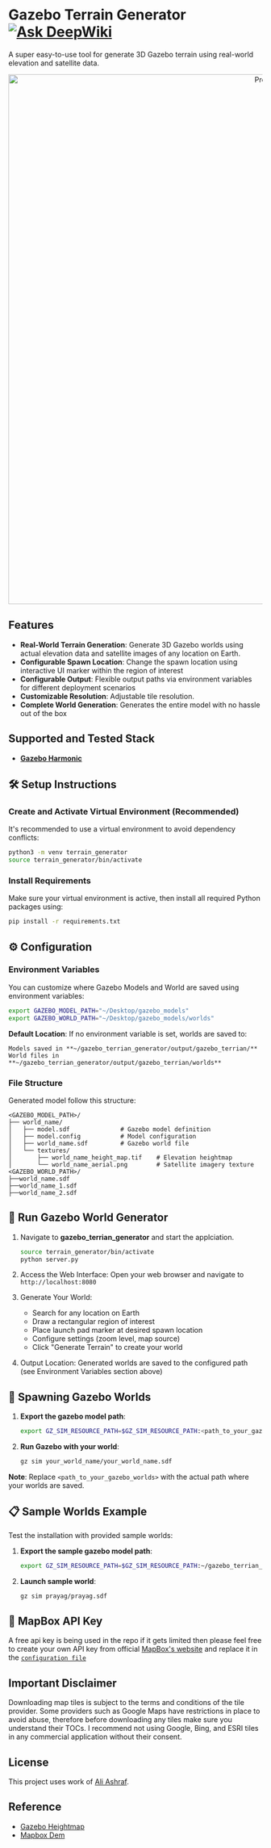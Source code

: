 # Gazebo Terrain Generator  [![Ask DeepWiki](https://deepwiki.com/badge.svg)](https://deepwiki.com/saiaravind19/gazebo_terrain_generator) 



A super easy-to-use tool for generate 3D Gazebo terrain using real-world elevation and satellite data.


<p align="center">
  <a href="https://www.youtube.com/watch?v=pxL2UF9xl_w">
    <img src="gif/thumnail.png" alt="Project Demo" width="1050"/>
  </a>
</p>

## Features

- **Real-World Terrain Generation**: Generate 3D Gazebo worlds using actual elevation data and satellite images of any location on Earth.
- **Configurable Spawn Location**: Change the spawn location using interactive UI marker within the region of interest
- **Configurable Output**: Flexible output paths via environment variables for different deployment scenarios
- **Customizable Resolution**: Adjustable tile resolution.
- **Complete World Generation**: Generates the entire model with no hassle out of the box

## Supported and Tested Stack

- **[Gazebo Harmonic](https://gazebosim.org/docs/harmonic/install_ubuntu/)**
## 🛠️ Setup Instructions

### Create and Activate Virtual Environment (Recommended)

It's recommended to use a virtual environment to avoid dependency conflicts:

```bash
python3 -m venv terrain_generator
source terrain_generator/bin/activate
```


### Install Requirements

Make sure your virtual environment is active, then install all required Python packages using:
  ```bash
  pip install -r requirements.txt
  ```

## ⚙️ Configuration

### Environment Variables

You can customize where Gazebo Models and World are saved using environment variables:

```bash
export GAZEBO_MODEL_PATH="~/Desktop/gazebo_models"
export GAZEBO_WORLD_PATH="~/Desktop/gazebo_models/worlds"

```

**Default Location**: If no environment variable is set, worlds are saved to:
```
Models saved in **~/gazebo_terrian_generator/output/gazebo_terrian/**
World files in **~/gazebo_terrian_generator/output/gazebo_terrian/worlds**

```

### File Structure

Generated model follow this structure:
```
<GAZEBO_MODEL_PATH>/
├── world_name/
│   ├── model.sdf              # Gazebo model definition
│   ├── model.config           # Model configuration
│   ├── world_name.sdf         # Gazebo world file
│   └── textures/
│       ├── world_name_height_map.tif    # Elevation heightmap
│       └── world_name_aerial.png        # Satellite imagery texture
<GAZEBO_WORLD_PATH>/
├──world_name.sdf
├──world_name_1.sdf
├──world_name_2.sdf

```

## 🚀 Run Gazebo World Generator

1. Navigate to **gazebo_terrian_generator** and start the applciation.
    ```bash
    source terrain_generator/bin/activate
    python server.py
    ```

2. Access the Web Interface: 
   Open your web browser and navigate to `http://localhost:8080`

3. Generate Your World:
   - Search for any location on Earth
   - Draw a rectangular region of interest
   - Place launch pad marker at desired spawn location
   - Configure settings (zoom level, map source)
   - Click "Generate Terrain" to create your world

4. Output Location: 
   Generated worlds are saved to the configured path (see Environment Variables section above)

## 🏁 Spawning Gazebo Worlds

1. **Export the gazebo model path**:
    ```bash
    export GZ_SIM_RESOURCE_PATH=$GZ_SIM_RESOURCE_PATH:<path_to_your_gazebo_worlds>
    ```

2. **Run Gazebo with your world**:
    ```bash
    gz sim your_world_name/your_world_name.sdf
    ```

**Note**: Replace `<path_to_your_gazebo_worlds>` with the actual path where your worlds are saved.


## 📋 Sample Worlds Example

Test the installation with provided sample worlds:

1. **Export the sample gazebo model path**:
    ```bash
    export GZ_SIM_RESOURCE_PATH=$GZ_SIM_RESOURCE_PATH:~/gazebo_terrian_generator/sample_worlds
    ```

2. **Launch sample world**:
    ```bash
    gz sim prayag/prayag.sdf
    ```

## 🔑 MapBox API Key
A free api key is being used in the repo if it gets limited then please feel free to create your own API key from official [MapBox's website](https://www.mapbox.com/) and replace it in the [`configuration file`](scripts/utils/param.py)

## Important Disclaimer

Downloading map tiles is subject to the terms and conditions of the tile provider. Some providers such as Google Maps have restrictions in place to avoid abuse, therefore before downloading any tiles make sure you understand their TOCs. I recommend not using Google, Bing, and ESRI tiles in any commercial application without their consent.

## License

This project uses work of [Ali Ashraf](https://github.com/AliFlux/MapTilesDownloader).

## Reference
- [Gazebo Heightmap](https://github.com/AS4SR/general_info/wiki/Creating-Heightmaps-for-Gazebo
)
- [Mapbox Dem](https://docs.mapbox.com/data/tilesets/reference/mapbox-terrain-dem-v1/)
